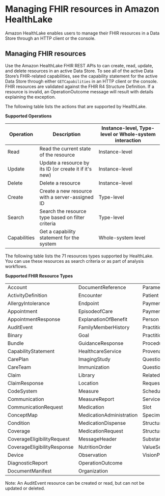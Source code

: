 # Managing FHIR resources in Amazon HealthLake<a name="crud-healthlake"></a>

Amazon HealthLake enables users to manage their FHIR resources in a Data Store through an HTTP client or the console\.

## Managing FHIR resources<a name="fhir-rest-api"></a>

Use the Amazon HealthLake FHIR REST APIs to can create, read, update, and delete resources in an active Data Store\. To see all of the active Data Store’s FHIR\-related capabilities, see the capability statement for the active Data Store through either `GETCapabilities` in an HTTP client or the console\. FHIR resources are validated against the FHIR R4 Structure Definition\. If a resource is invalid, an OperationOutcome message will result with details explaining the exception\. 

The following table lists the actions that are supported by HealthLake\. 


**Supported Operations**  

|  Operation  |  Description  | Instance\-level, Type\-level or Whole\-system interaction | 
| --- | --- | --- | 
|  Read  | Read the current state of the resource | Instance\-level | 
| Update | Update a resource by its ID \(or create it if it's new\) | Instance\-level | 
|  Delete  | Delete a resource | Instance\-level | 
|  Create  |  Create a new resource with a server\-assigned ID  | Type\-level  | 
|  Search   | Search the resource type based on filter criteria | Type\-level | 
|  Capabilities  | Get a capability statement for the system | Whole\-system level | 

 The following table lists the 71 resources types supported by HealthLake\. You can use these resources as search criteria or as part of analysis workflows\. 


**Supported FHIR Resource Types**  

|  |  |  | 
| --- |--- |--- |
|  Account  | DocumentReference | Parameters | 
| ActivityDefinition | Encounter | Patient | 
| AllergyIntolerance | Endpoint | PaymentNotice | 
| Appointment | EpisodeofCare | PaymentReconciliation | 
| AppointmentResponse | ExplanationOfBenefit | Person | 
| AuditEvent |  FamilyMemberHistory  | Practitioner | 
|  Binary  | Goal | PractitionerRole | 
| Bundle | GuidanceResponse | Procedure | 
|  CapabilityStatement  | HealthcareService | Provenance | 
| CarePlan | ImagingStudy | Questionnaire | 
| CareTeam | Immunization | QuestionnaireResponse | 
| Claim | Library | RelatedPerson | 
| ClaimResponse |  Location  |  RequestGroup  | 
|  CodeSystem  |  Measure  |  Schedule  | 
|  Communication  |  MeasureReport  |  ServiceRequest  | 
| CommunicationRequest | Medication |  Slot  | 
| ConceptMap | MedicationAdministration |  Specimen  | 
| Condition |  MedicationDispense  |  StructureDefinition  | 
|  Coverage  |  MedicationRequest  |  StructureMap  | 
| CoverageEligibilityRequest |  MessageHeader  |  Substance  | 
| CoverageEligibilityResponse | NutritionOrder | ValueSet | 
| Device |  Observation  |  VisionPrescription  | 
|  DiagnosticReport  |  OperationOutcome  |   | 
| DocumentManifest | Organization |     | 

Note: An AuditEvent resource can be created or read, but can not be updated or deleted\. 